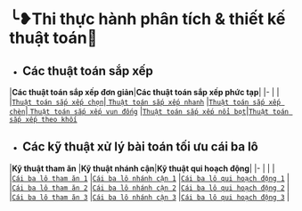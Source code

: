 # ╰❥Thi thực hành phân tích & thiết kế thuật toán💎
* ## Các thuật toán sắp xếp
|**Các thuật toán sắp xếp đơn giản**|**Các thuật toán sắp xếp phức tạp**|
|-                                  |                                   |
|[`Thuật toán sắp xếp chọn`](https://github.com/NguyenHuuNhan1912/Thi_Thuc_Hanh_PTTKTT/blob/master/Sorting_Algorithms/seletionSort.cpp)|[ `Thuật toán sắp xếp nhanh`](//github.com/NguyenHuuNhan1912/Thi_Thuc_Hanh_PTTKTT/blob/master/Sorting_Algorithms/quickSort.cpp)
|[`Thuật toán sắp xếp chèn`](https://github.com/NguyenHuuNhan1912/Thi_Thuc_Hanh_PTTKTT/blob/master/Sorting_Algorithms/insertionSort.cpp)|[ `Thuật toán sắp xếp vun đống`](https://github.com/NguyenHuuNhan1912/Thi_Thuc_Hanh_PTTKTT/blob/master/Sorting_Algorithms/heapSort.cpp)
|[`Thuật toán sắp xếp nổi bọt`](https://github.com/NguyenHuuNhan1912/Thi_Thuc_Hanh_PTTKTT/blob/master/Sorting_Algorithms/bubbleSort.cpp)|[`Thuật toán sắp xếp theo khối`](https://tek4.vn/thuat-toan-sap-xep-theo-khoi-bucket-sort/)
* ## Các kỹ thuật xử lý bài toán tối ưu cái ba lô
|**Kỹ thuật tham ăn** |**Kỹ thuật nhánh cận**|**Kỹ thuật qui hoạch động**|
|-                    |                      |                           |
|[`Cái ba lô tham ăn 1`](https://github.com/NguyenHuuNhan1912/Thi_Thuc_Hanh_PTTKTT/blob/master/CaiBaLo_Algorithms/CaiBaLo1.cpp)                    |[`Cái ba lô nhánh cận 1`](https://github.com/NguyenHuuNhan1912/Thi_Thuc_Hanh_PTTKTT/blob/master/CaiBaLo_Algorithms/CBL_Nhanh_Can_1.cpp)                     |[`Cái ba lô qui hoạch động 1`](https://github.com/NguyenHuuNhan1912/Thi_Thuc_Hanh_PTTKTT/blob/master/CaiBaLo_Algorithms/CBL1_QHD.cpp)                          |
|[`Cái ba lô tham ăn 2`](https://github.com/NguyenHuuNhan1912/Thi_Thuc_Hanh_PTTKTT/blob/master/CaiBaLo_Algorithms/CaiBaLo2.cpp)                    |[`Cái ba lô nhánh cận 2`](https://github.com/NguyenHuuNhan1912/Thi_Thuc_Hanh_PTTKTT/blob/master/CaiBaLo_Algorithms/CBL_Nhanh_Can_2.cpp)                     |[`Cái ba lô qui hoạch động 2`](https://github.com/NguyenHuuNhan1912/Thi_Thuc_Hanh_PTTKTT/blob/master/CaiBaLo_Algorithms/CBL2_QHD.cpp)                          |
|[`Cái ba lô tham ăn 3`](https://github.com/NguyenHuuNhan1912/Thi_Thuc_Hanh_PTTKTT/blob/master/CaiBaLo_Algorithms/CaiBaLo3.cpp)                    |[`Cái ba lô nhánh cận 3`](https://github.com/NguyenHuuNhan1912/Thi_Thuc_Hanh_PTTKTT/blob/master/CaiBaLo_Algorithms/CBL_Nhanh_Can_3.cpp)                     |[`Cái ba lô qui hoạch động 3`](https://github.com/NguyenHuuNhan1912/Thi_Thuc_Hanh_PTTKTT/blob/master/CaiBaLo_Algorithms/CBL3_QHD.cpp)                          |


